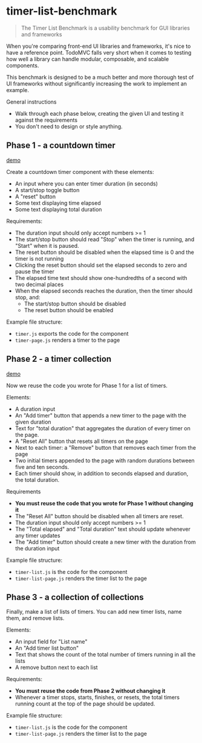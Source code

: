 # timer-list-benchmark

> The Timer List Benchmark is a usability benchmark for GUI libraries and frameworks

When you're comparing front-end UI libraries and frameworks, it's nice to have a reference point. TodoMVC falls very short when it comes to testing how well a library can handle modular, composable, and scalable components.

This benchmark is designed to be a much better and more thorough test of UI frameworks without significantly increasing the work to implement an example.

General instructions
* Walk through each phase below, creating the given UI and testing it against the requirements
* You don't need to design or style anything.

## Phase 1 - a countdown timer

[demo](/todo)

Create a countdown timer component with these elements:
* An input where you can enter timer duration (in seconds)
* A start/stop toggle button
* A "reset" button
* Some text displaying time elapsed
* Some text displaying total duration

Requirements:
* The duration input should only accept numbers >= 1
* The start/stop button should read "Stop" when the timer is running, and "Start" when it is paused.
* The reset button should be disabled when the elapsed time is 0 and the timer is not running
* Clicking the reset button should set the elapsed seconds to zero and pause the timer
* The elapsed time text should show one-hundredths of a second with two decimal places
* When the elapsed seconds reaches the duration, then the timer should stop, and:
  * The start/stop button should be disabled
  * The reset button should be enabled

Example file structure:
* `timer.js` exports the code for the component
* `timer-page.js` renders a timer to the page

## Phase 2 - a timer collection

[demo](/todo)

Now we reuse the code you wrote for Phase 1 for a list of timers.

Elements:
* A duration input
* An "Add timer" button that appends a new timer to the page with the given duration
* Text for "total duration" that aggregates the duration of every timer on the page.
* A "Reset All" button that resets all timers on the page
* Next to each timer: a "Remove" button that removes each timer from the page
* Two initial timers appended to the page with random durations between five and ten seconds.
* Each timer should show, in addition to seconds elapsed and duration, the total duration.

Requirements
* **You must reuse the code that you wrote for Phase 1 without changing it**
* The "Reset All" button should be disabled when all timers are reset.
* The duration input should only accept numbers >= 1
* The "Total elapsed" and "Total duration" text should update whenever any timer updates
* The "Add timer" button should create a new timer with the duration from the duration input

Example file structure:
* `timer-list.js` is the code for the component
* `timer-list-page.js` renders the timer list to the page

## Phase 3 - a collection of collections

Finally, make a list of lists of timers. You can add new timer lists, name them, and remove lists.

Elements:
* An input field for "List name"
* An "Add timer list button"
* Text that shows the count of the total number of timers running in all the lists
* A remove button next to each list

Requirements:
* **You must reuse the code from Phase 2 without changing it**
* Whenever a timer stops, starts, finishes, or resets, the total timers running count at the top of the page should be updated.

Example file structure:
* `timer-list.js` is the code for the component
* `timer-list-page.js` renders the timer list to the page
